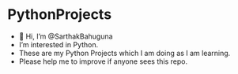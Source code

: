 # PythonProjects
- 👋 Hi, I’m @SarthakBahuguna
- I’m interested in Python.
- These are my Python Projects which I am doing as I am learning.
- Please help me to improve if anyone sees this repo.
